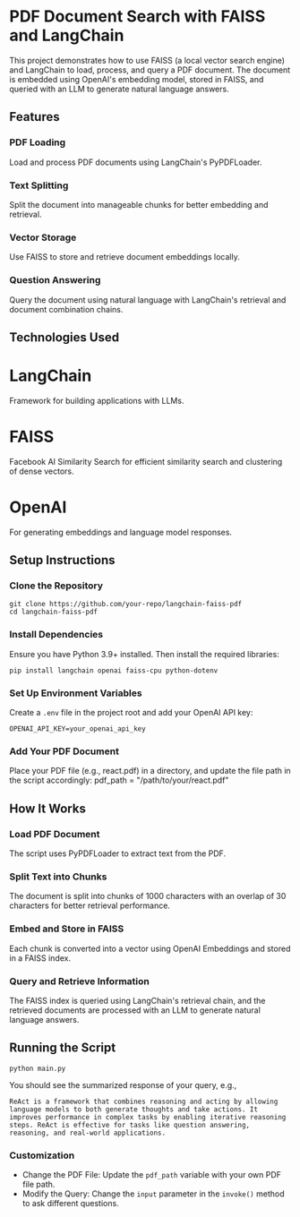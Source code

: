 # PDF Document Search with FAISS and LangChain

This project demonstrates how to use FAISS (a local vector search engine) and LangChain to load, process, and query a PDF document. The document is embedded using OpenAI's embedding model, stored in FAISS, and queried with an LLM to generate natural language answers.

## Features

### PDF Loading

Load and process PDF documents using LangChain's PyPDFLoader.

### Text Splitting

Split the document into manageable chunks for better embedding and retrieval.

### Vector Storage

Use FAISS to store and retrieve document embeddings locally.

### Question Answering

Query the document using natural language with LangChain's retrieval and document combination chains.

## Technologies Used

# LangChain

Framework for building applications with LLMs.

# FAISS

Facebook AI Similarity Search for efficient similarity search and clustering of dense vectors.

# OpenAI

For generating embeddings and language model responses.

## Setup Instructions

### Clone the Repository

```
git clone https://github.com/your-repo/langchain-faiss-pdf
cd langchain-faiss-pdf
```

### Install Dependencies

Ensure you have Python 3.9+ installed. Then install the required libraries:

```
pip install langchain openai faiss-cpu python-dotenv

```

### Set Up Environment Variables

Create a `.env` file in the project root and add your OpenAI API key:

```
OPENAI_API_KEY=your_openai_api_key
```

### Add Your PDF Document

Place your PDF file (e.g., react.pdf) in a directory, and update the file path in the script accordingly:
pdf_path = "/path/to/your/react.pdf"

## How It Works

### Load PDF Document

The script uses PyPDFLoader to extract text from the PDF.

### Split Text into Chunks

The document is split into chunks of 1000 characters with an overlap of 30 characters for better retrieval performance.

### Embed and Store in FAISS

Each chunk is converted into a vector using OpenAI Embeddings and stored in a FAISS index.

### Query and Retrieve Information

The FAISS index is queried using LangChain's retrieval chain, and the retrieved documents are processed with an LLM to generate natural language answers.

## Running the Script

```
python main.py
```

You should see the summarized response of your query, e.g.,

```
ReAct is a framework that combines reasoning and acting by allowing language models to both generate thoughts and take actions. It improves performance in complex tasks by enabling iterative reasoning steps. ReAct is effective for tasks like question answering, reasoning, and real-world applications.
```

### Customization

- Change the PDF File: Update the `pdf_path` variable with your own PDF file path.
- Modify the Query: Change the `input` parameter in the `invoke()` method to ask different questions.
